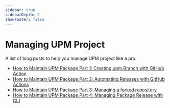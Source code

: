 ```yaml
---
sidebar: true
sidebarDepth: 2
showFooter: false
---
```

# Managing UPM Project

A list of blog posts to help you manage UPM project like a pro:

- [How to Maintain UPM Package Part 1: Creating upm Branch with GitHub Action](https://medium.com/openupm/how-to-maintain-upm-package-part-1-7b4daf88d4c4)
- [How to Maintain UPM Package Part 2: Automating Releases with GitHub Actions](https://medium.com/openupm/how-to-maintain-upm-package-part-2-f352fbf5f87c)
- [How to Maintain UPM Package Part 3: Managing a forked repository](https://medium.com/openupm/how-to-maintain-upm-package-part-3-2d08294269ad)
- [How to Maintain UPM Package Part 4: Managing Package Release with CLI](https://medium.com/openupm/how-to-maintain-upm-package-part-4-managing-package-release-with-cli-972ff5311163)
